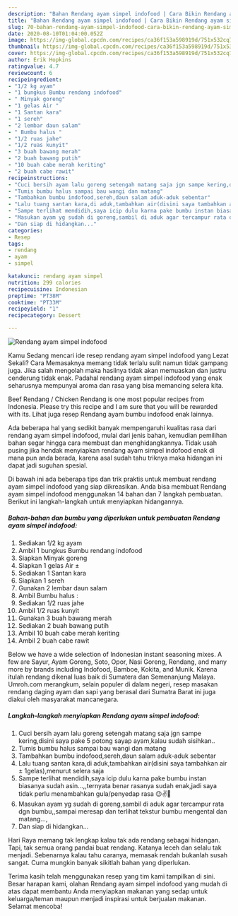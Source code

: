 ```yaml
---
description: "Bahan Rendang ayam simpel indofood | Cara Bikin Rendang ayam simpel indofood Yang Menggugah Selera"
title: "Bahan Rendang ayam simpel indofood | Cara Bikin Rendang ayam simpel indofood Yang Menggugah Selera"
slug: 70-bahan-rendang-ayam-simpel-indofood-cara-bikin-rendang-ayam-simpel-indofood-yang-menggugah-selera
date: 2020-08-10T01:04:00.052Z
image: https://img-global.cpcdn.com/recipes/ca36f153a598919d/751x532cq70/rendang-ayam-simpel-indofood-foto-resep-utama.jpg
thumbnail: https://img-global.cpcdn.com/recipes/ca36f153a598919d/751x532cq70/rendang-ayam-simpel-indofood-foto-resep-utama.jpg
cover: https://img-global.cpcdn.com/recipes/ca36f153a598919d/751x532cq70/rendang-ayam-simpel-indofood-foto-resep-utama.jpg
author: Erik Hopkins
ratingvalue: 4.7
reviewcount: 6
recipeingredient:
- "1/2 kg ayam"
- "1 bungkus Bumbu rendang indofood"
- " Minyak goreng"
- "1 gelas Air "
- "1 Santan kara"
- "1 sereh"
- "2 lembar daun salam"
- " Bumbu halus "
- "1/2 ruas jahe"
- "1/2 ruas kunyit"
- "3 buah bawang merah"
- "2 buah bawang putih"
- "10 buah cabe merah keriting"
- "2 buah cabe rawit"
recipeinstructions:
- "Cuci bersih ayam lalu goreng setengah matang saja jgn sampe kering,disini saya pake 5 potong sayap ayam,kalau sudah sisihkan.."
- "Tumis bumbu halus sampai bau wangi dan matang"
- "Tambahkan bumbu indofood,sereh,daun salam aduk-aduk sebentar"
- "Lalu tuang santan kara,di aduk,tambahkan air(disini saya tambahkan air ± 1gelas),menurut selera saja"
- "Sampe terlihat mendidih,saya icip dulu karna pake bumbu instan biasanya sudah asin...,,ternyata benar rasanya sudah enak,jadi saya tidak perlu menambahkan gula/penyedap rasa 😉✌️🤣"
- "Masukan ayam yg sudah di goreng,sambil di aduk agar tercampur rata dgn bumbu,,sampai meresap dan terlihat tekstur bumbu mengental dan matang...,"
- "Dan siap di hidangkan..."
categories:
- Resep
tags:
- rendang
- ayam
- simpel

katakunci: rendang ayam simpel 
nutrition: 299 calories
recipecuisine: Indonesian
preptime: "PT38M"
cooktime: "PT33M"
recipeyield: "1"
recipecategory: Dessert

---
```



![Rendang ayam simpel indofood](https://img-global.cpcdn.com/recipes/ca36f153a598919d/751x532cq70/rendang-ayam-simpel-indofood-foto-resep-utama.jpg)

Kamu Sedang mencari ide resep rendang ayam simpel indofood yang Lezat Sekali? Cara Memasaknya memang tidak terlalu sulit namun tidak gampang juga. Jika salah mengolah maka hasilnya tidak akan memuaskan dan justru cenderung tidak enak. Padahal rendang ayam simpel indofood yang enak seharusnya mempunyai aroma dan rasa yang bisa memancing selera kita.

Beef Rendang / Chicken Rendang is one most popular recipes from Indonesia. Please try this recipe and I am sure that you will be rewarded with its. Lihat juga resep Rendang ayam bumbu indofood enak lainnya.

Ada beberapa hal yang sedikit banyak mempengaruhi kualitas rasa dari rendang ayam simpel indofood, mulai dari jenis bahan, kemudian pemilihan bahan segar hingga cara membuat dan menghidangkannya. Tidak usah pusing jika hendak menyiapkan rendang ayam simpel indofood enak di mana pun anda berada, karena asal sudah tahu triknya maka hidangan ini dapat jadi suguhan spesial.


Di bawah ini ada beberapa tips dan trik praktis untuk membuat rendang ayam simpel indofood yang siap dikreasikan. Anda bisa membuat Rendang ayam simpel indofood menggunakan 14 bahan dan 7 langkah pembuatan. Berikut ini langkah-langkah untuk menyiapkan hidangannya.

<!--inarticleads1-->

##### Bahan-bahan dan bumbu yang diperlukan untuk pembuatan Rendang ayam simpel indofood:

1. Sediakan 1/2 kg ayam
1. Ambil 1 bungkus Bumbu rendang indofood
1. Siapkan  Minyak goreng
1. Siapkan 1 gelas Air ±
1. Sediakan 1 Santan kara
1. Siapkan 1 sereh
1. Gunakan 2 lembar daun salam
1. Ambil  Bumbu halus :
1. Sediakan 1/2 ruas jahe
1. Ambil 1/2 ruas kunyit
1. Gunakan 3 buah bawang merah
1. Sediakan 2 buah bawang putih
1. Ambil 10 buah cabe merah keriting
1. Ambil 2 buah cabe rawit


Below we have a wide selection of Indonesian instant seasoning mixes. A few are Sayur, Ayam Goreng, Soto, Opor, Nasi Goreng, Rendang, and many more by brands including Indofood, Bamboe, Kokita, and Munik. Karena itulah rendang dikenal luas baik di Sumatera dan Semenanjung Malaya. Umroh.com merangkum, selain populer di dalam negeri, resep masakan rendang daging ayam dan sapi yang berasal dari Sumatra Barat ini juga diakui oleh masyarakat mancanegara. 

<!--inarticleads2-->

##### Langkah-langkah menyiapkan Rendang ayam simpel indofood:

1. Cuci bersih ayam lalu goreng setengah matang saja jgn sampe kering,disini saya pake 5 potong sayap ayam,kalau sudah sisihkan..
1. Tumis bumbu halus sampai bau wangi dan matang
1. Tambahkan bumbu indofood,sereh,daun salam aduk-aduk sebentar
1. Lalu tuang santan kara,di aduk,tambahkan air(disini saya tambahkan air ± 1gelas),menurut selera saja
1. Sampe terlihat mendidih,saya icip dulu karna pake bumbu instan biasanya sudah asin...,,ternyata benar rasanya sudah enak,jadi saya tidak perlu menambahkan gula/penyedap rasa 😉✌️🤣
1. Masukan ayam yg sudah di goreng,sambil di aduk agar tercampur rata dgn bumbu,,sampai meresap dan terlihat tekstur bumbu mengental dan matang...,
1. Dan siap di hidangkan...


Hari Raya memang tak lengkap kalau tak ada rendang sebagai hidangan. Tapi, tak semua orang pandai buat rendang. Katanya leceh dan selalu tak menjadi. Sebenarnya kalau tahu caranya, memasak rendah bukanlah susah sangat. Cuma mungkin banyak sikitlah bahan yang diperlukan. 

Terima kasih telah menggunakan resep yang tim kami tampilkan di sini. Besar harapan kami, olahan Rendang ayam simpel indofood yang mudah di atas dapat membantu Anda menyiapkan makanan yang sedap untuk keluarga/teman maupun menjadi inspirasi untuk berjualan makanan. Selamat mencoba!

